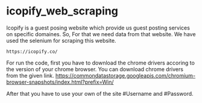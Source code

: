 # icopify_web_scraping

Icopify is a guest posing website which provide us guest posting services on specific domaines. So, For that we need data from that website.
We have used the selenium for scraping this website.

    https://icopify.co/

For run the code, first you have to download the chrome drivers accoring to the version of your chrome browser. You can download chrome drivers
from the given link.
    https://commondatastorage.googleapis.com/chromium-browser-snapshots/index.html?prefix=Win/

After that you have to use your own of the site #Username and #Password.

